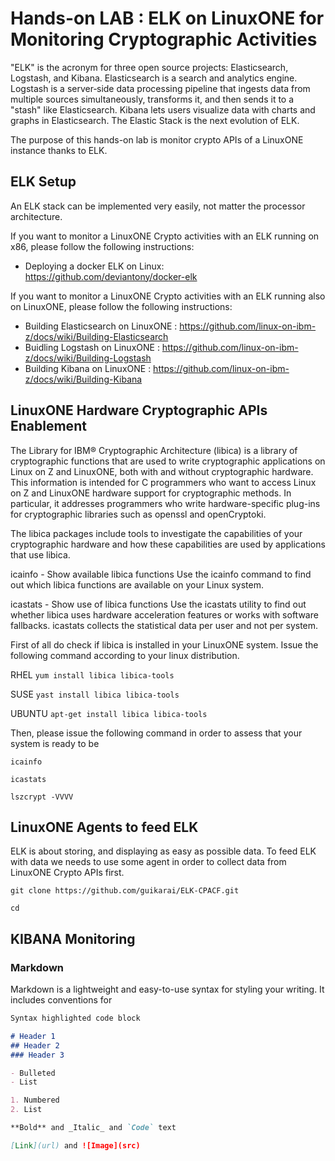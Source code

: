 # Hands-on LAB : ELK on LinuxONE for Monitoring Cryptographic Activities
"ELK" is the acronym for three open source projects: Elasticsearch, Logstash, and Kibana. Elasticsearch is a search and analytics engine. Logstash is a server‑side data processing pipeline that ingests data from multiple sources simultaneously, transforms it, and then sends it to a "stash" like Elasticsearch. Kibana lets users visualize data with charts and graphs in Elasticsearch. The Elastic Stack is the next evolution of ELK.

The purpose of this hands-on lab is monitor crypto APIs of a LinuxONE instance thanks to ELK.

## ELK Setup
An ELK stack can be implemented very easily, not matter the processor architecture.

If you want to monitor a LinuxONE Crypto activities with an ELK running on x86, please follow the following instructions:
- Deploying a docker ELK on Linux: https://github.com/deviantony/docker-elk

If you want to monitor a LinuxONE Crypto activities with an ELK running also on LinuxONE, please follow the following instructions:
- Building Elasticsearch on LinuxONE : https://github.com/linux-on-ibm-z/docs/wiki/Building-Elasticsearch
- Buidling Logstash on LinuxONE : https://github.com/linux-on-ibm-z/docs/wiki/Building-Logstash
- Building Kibana on LinuxONE : https://github.com/linux-on-ibm-z/docs/wiki/Building-Kibana

## LinuxONE Hardware Cryptographic APIs Enablement
The Library for IBM® Cryptographic Architecture (libica) is a library of cryptographic functions that are used to write cryptographic applications on Linux on Z and LinuxONE, both with and without cryptographic hardware.
This information is intended for C programmers who want to access Linux on Z and LinuxONE hardware support for cryptographic methods. In particular, it addresses programmers who write hardware-specific plug-ins for cryptographic libraries such as openssl and openCryptoki.

The libica packages include tools to investigate the capabilities of your cryptographic hardware and how these capabilities are used by applications that use libica.

icainfo - Show available libica functions
Use the icainfo command to find out which libica functions are available on your Linux system.

icastats - Show use of libica functions
Use the icastats utility to find out whether libica uses hardware acceleration features or works with software fallbacks. icastats collects the statistical data per user and not per system.

First of all do check if libica is installed in your LinuxONE system. Issue the following command according to your linux distribution.

RHEL
```yum install libica libica-tools```

SUSE
```yast install libica libica-tools```

UBUNTU
```apt-get install libica libica-tools```

Then, please issue the following command in order to assess that your system is ready to be
```
icainfo
```

```
icastats
```

```
lszcrypt -VVVV
```


## LinuxONE Agents to feed ELK
ELK is about storing, and displaying as easy as possible data. To feed ELK with data we needs to use some agent in order to collect data from LinuxONE Crypto APIs first.
```
git clone https://github.com/guikarai/ELK-CPACF.git
```

```
cd
```


## KIBANA Monitoring

### Markdown

Markdown is a lightweight and easy-to-use syntax for styling your writing. It includes conventions for

```markdown
Syntax highlighted code block

# Header 1
## Header 2
### Header 3

- Bulleted
- List

1. Numbered
2. List

**Bold** and _Italic_ and `Code` text

[Link](url) and ![Image](src)
```
